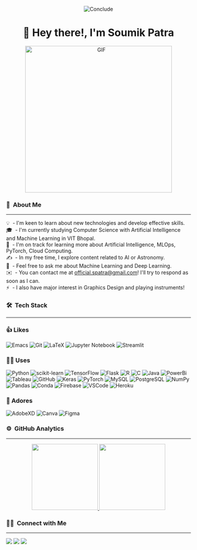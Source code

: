 <div align="center">

![Conclude](https://img.shields.io/badge/CALL%20ME-DRUKY-ffb86c?style=for-the-badge)
  
</div>
  
<h1 align="center">👋 Hey there!, I'm Soumik Patra </h1>
  
<div align = 'center'>

<img alt="GIF" src="Assets/pixels-neon_AdobeExpress.gif" width="400"/>
  
</div>
 
### 💫 &nbsp;About Me
---------------------------------------------------------------------------------------------------------------------

💡 &nbsp;- I'm keen to learn about new technologies and develop effective skills.\
🎓 &nbsp;- I'm currently studying Computer Science with Artificial Intelligence and Machine Learning in VIT Bhopal.\
🌱 &nbsp;- I'm on track for learning more about Artificial Intelligence, MLOps, PyTorch, Cloud Computing.\
✍️ &nbsp;- In my free time, I explore content related to AI or Astronomy.\
💬 &nbsp;- Feel free to ask me about Machine Learning and Deep Learning.\
✉️ &nbsp;- You can contact me at official.spatra@gmail.com! I'll try to respond as soon as I can.\
⚡ &nbsp;- I also have major interest in Graphics Design and playing instruments!

### 🛠 &nbsp;Tech Stack
---------------------------------------------------------------------------------------------------------------------
### 👍 Likes
![Emacs](https://img.shields.io/badge/Emacs-%237F5AB6.svg?&style=for-the-badge&logo=gnu-emacs&logoColor=white)
![Git](https://img.shields.io/badge/git-%23F05033.svg?style=for-the-badge&logo=git&logoColor=white)
![LaTeX](https://img.shields.io/badge/latex-%23008080.svg?style=for-the-badge&logo=latex&logoColor=white)
![Jupyter Notebook](https://img.shields.io/badge/jupyter-%23FA0F00.svg?style=for-the-badge&logo=jupyter&logoColor=white)
![Streamlit](https://img.shields.io/badge/Streamlit-FF4B4B?style=for-the-badge&logo=Streamlit&logoColor=white)

### 👨‍💻 Uses

![Python](https://img.shields.io/badge/python-3670A0?style=for-the-badge&logo=python&logoColor=ffdd54)
![scikit-learn](https://img.shields.io/badge/scikit--learn-%23F7931E.svg?style=for-the-badge&logo=scikit-learn&logoColor=white)
![TensorFlow](https://img.shields.io/badge/TensorFlow-%23FF6F00.svg?style=for-the-badge&logo=TensorFlow&logoColor=white)
![Flask](https://img.shields.io/badge/flask-%23000.svg?style=for-the-badge&logo=flask&logoColor=white)
![R](https://img.shields.io/badge/r-%23276DC3.svg?style=for-the-badge&logo=r&logoColor=white)
![C](https://img.shields.io/badge/c-%2300599C.svg?style=for-the-badge&logo=c&logoColor=white)
![Java](https://img.shields.io/badge/java-%23ED8B00.svg?style=for-the-badge&logo=java&logoColor=white)
![PowerBi](https://img.shields.io/badge/PowerBI-F2C811?style=for-the-badge&logo=Power%20BI&logoColor=white)
![Tableau](https://img.shields.io/badge/Tableau-E97627?style=for-the-badge&logo=Tableau&logoColor=white)
![GitHub](https://img.shields.io/badge/GitHub-100000?style=for-the-badge&logo=github&logoColor=white)
![Keras](https://img.shields.io/badge/Keras-FF0000?style=for-the-badge&logo=keras&logoColor=white)
![PyTorch](https://img.shields.io/badge/PyTorch-EE4C2C?style=for-the-badge&logo=pytorch&logoColor=white)
![MySQL](https://img.shields.io/badge/MySQL-005C84?style=for-the-badge&logo=mysql&logoColor=white)
![PostgreSQL](https://img.shields.io/badge/PostgreSQL-316192?style=for-the-badge&logo=postgresql&logoColor=white)
![NumPy](https://img.shields.io/badge/Numpy-777BB4?style=for-the-badge&logo=numpy&logoColor=white)
![Pandas](https://img.shields.io/badge/Pandas-2C2D72?style=for-the-badge&logo=pandas&logoColor=white)
![Conda](https://img.shields.io/badge/conda-342B029.svg?&style=for-the-badge&logo=anaconda&logoColor=white)
![Firebase](https://img.shields.io/badge/firebase-ffca28?style=for-the-badge&logo=firebase&logoColor=black)
![VSCode](https://img.shields.io/badge/VSCode-0078D4?style=for-the-badge&logo=visual%20studio%20code&logoColor=white)
![Heroku](https://img.shields.io/badge/Heroku-430098?style=for-the-badge&logo=heroku&logoColor=white)

### 💟 Adores

![AdobeXD](https://img.shields.io/badge/Adobe%20XD-470137?style=for-the-badge&logo=Adobe%20XD&logoColor=#FF61F6)
![Canva](https://img.shields.io/badge/Canva-%2300C4CC.svg?&style=for-the-badge&logo=Canva&logoColor=white)
![Figma](https://img.shields.io/badge/Figma-F24E1E?style=for-the-badge&logo=figma&logoColor=white)

### ⚙️ &nbsp;GitHub Analytics
-------------------------------------------------------------------------------------------------------------------------------
<p align="center">
<a href="https://github.com/AVS1508">
  <img height="180em" src="https://github-readme-stats-eight-theta.vercel.app/api?username=Druky1&show_icons=true&theme=algolia&include_all_commits=true&count_private=true"/>
  <img height="180em" src="https://github-readme-stats-eight-theta.vercel.app/api/top-langs/?username=Druky1&layout=compact&langs_count=8&theme=algolia"/>
</a>
</p>

### 🤝🏻 &nbsp;Connect with Me
-------------------------------------------------------------------------------------------------------------------------------

<a href="https://linkedin.com/in/soumik-patra-a9494125b"><img src="https://img.shields.io/badge/-Soumik%20Patra-0077B5?style=flat&logo=Linkedin&logoColor=white"/></a>
<a href="mailto:official.spatra@gmail.com"><img src="https://img.shields.io/badge/-official.spatra-D14836?style=flat&logo=Gmail&logoColor=white"/></a>
<a href="https://in.pinterest.com/drukya/"><img src="https://img.shields.io/badge/-@drukya-BD081C?style=flat&logo=Pinterest&logoColor=white"/></a>
